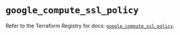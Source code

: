 # `google_compute_ssl_policy`

Refer to the Terraform Registry for docs: [`google_compute_ssl_policy`](https://registry.terraform.io/providers/hashicorp/google/5.45.2/docs/resources/compute_ssl_policy).
